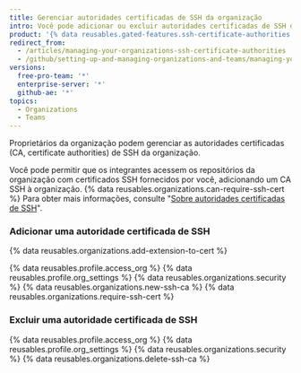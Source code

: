 ```yaml
---
title: Gerenciar autoridades certificadas de SSH da organização
intro: Você pode adicionar ou excluir autoridades certificadas de SSH da organização.
product: '{% data reusables.gated-features.ssh-certificate-authorities %}'
redirect_from:
  - /articles/managing-your-organizations-ssh-certificate-authorities
  - /github/setting-up-and-managing-organizations-and-teams/managing-your-organizations-ssh-certificate-authorities
versions:
  free-pro-team: '*'
  enterprise-server: '*'
  github-ae: '*'
topics:
  - Organizations
  - Teams
---
```


Proprietários da organização podem gerenciar as autoridades certificadas (CA, certificate authorities) de SSH da organização.

Você pode permitir que os integrantes acessem os repositórios da organização com certificados SSH fornecidos por você, adicionando um CA SSH à organização. {% data reusables.organizations.can-require-ssh-cert %} Para obter mais informações, consulte "[Sobre autoridades certificadas de SSH](/articles/about-ssh-certificate-authorities)".

### Adicionar uma autoridade certificada de SSH

{% data reusables.organizations.add-extension-to-cert %}

{% data reusables.profile.access_org %}
{% data reusables.profile.org_settings %}
{% data reusables.organizations.security %}
{% data reusables.organizations.new-ssh-ca %}
{% data reusables.organizations.require-ssh-cert %}

### Excluir uma autoridade certificada de SSH

{% data reusables.profile.access_org %}
{% data reusables.profile.org_settings %}
{% data reusables.organizations.security %}
{% data reusables.organizations.delete-ssh-ca %}
